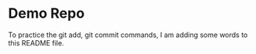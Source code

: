# Demo Repo

To practice the git add, git commit commands, I am adding some words to this README file.